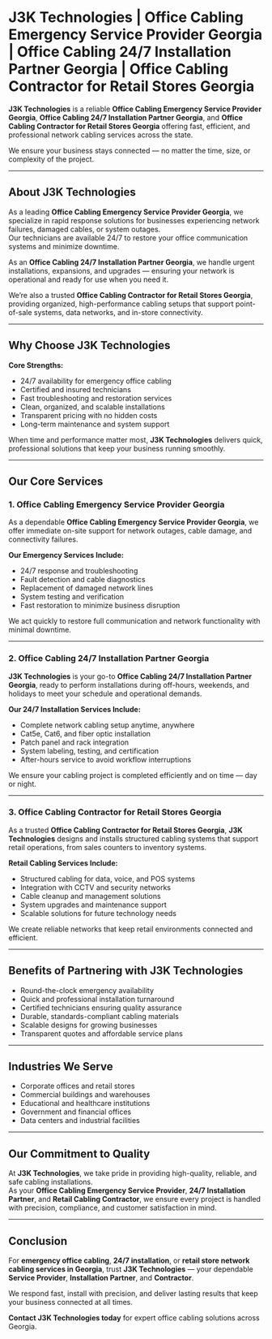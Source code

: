 # J3K Technologies | Office Cabling Emergency Service Provider Georgia | Office Cabling 24/7 Installation Partner Georgia | Office Cabling Contractor for Retail Stores Georgia

**J3K Technologies** is a reliable **Office Cabling Emergency Service Provider Georgia**, **Office Cabling 24/7 Installation Partner Georgia**, and **Office Cabling Contractor for Retail Stores Georgia** offering fast, efficient, and professional network cabling services across the state.  

We ensure your business stays connected — no matter the time, size, or complexity of the project.

---

## About J3K Technologies

As a leading **Office Cabling Emergency Service Provider Georgia**, we specialize in rapid response solutions for businesses experiencing network failures, damaged cables, or system outages.  
Our technicians are available 24/7 to restore your office communication systems and minimize downtime.

As an **Office Cabling 24/7 Installation Partner Georgia**, we handle urgent installations, expansions, and upgrades — ensuring your network is operational and ready for use when you need it.  

We’re also a trusted **Office Cabling Contractor for Retail Stores Georgia**, providing organized, high-performance cabling setups that support point-of-sale systems, data networks, and in-store connectivity.

---

## Why Choose J3K Technologies

**Core Strengths:**
- 24/7 availability for emergency office cabling  
- Certified and insured technicians  
- Fast troubleshooting and restoration services  
- Clean, organized, and scalable installations  
- Transparent pricing with no hidden costs  
- Long-term maintenance and system support  

When time and performance matter most, **J3K Technologies** delivers quick, professional solutions that keep your business running smoothly.

---

## Our Core Services

### 1. Office Cabling Emergency Service Provider Georgia
As a dependable **Office Cabling Emergency Service Provider Georgia**, we offer immediate on-site support for network outages, cable damage, and connectivity failures.

**Our Emergency Services Include:**
- 24/7 response and troubleshooting  
- Fault detection and cable diagnostics  
- Replacement of damaged network lines  
- System testing and verification  
- Fast restoration to minimize business disruption  

We act quickly to restore full communication and network functionality with minimal downtime.

---

### 2. Office Cabling 24/7 Installation Partner Georgia
**J3K Technologies** is your go-to **Office Cabling 24/7 Installation Partner Georgia**, ready to perform installations during off-hours, weekends, and holidays to meet your schedule and operational demands.

**Our 24/7 Installation Services Include:**
- Complete network cabling setup anytime, anywhere  
- Cat5e, Cat6, and fiber optic installation  
- Patch panel and rack integration  
- System labeling, testing, and certification  
- After-hours service to avoid workflow interruptions  

We ensure your cabling project is completed efficiently and on time — day or night.

---

### 3. Office Cabling Contractor for Retail Stores Georgia
As a trusted **Office Cabling Contractor for Retail Stores Georgia**, **J3K Technologies** designs and installs structured cabling systems that support retail operations, from sales counters to inventory systems.

**Retail Cabling Services Include:**
- Structured cabling for data, voice, and POS systems  
- Integration with CCTV and security networks  
- Cable cleanup and management solutions  
- System upgrades and maintenance support  
- Scalable solutions for future technology needs  

We create reliable networks that keep retail environments connected and efficient.

---

## Benefits of Partnering with J3K Technologies
- Round-the-clock emergency availability  
- Quick and professional installation turnaround  
- Certified technicians ensuring quality assurance  
- Durable, standards-compliant cabling materials  
- Scalable designs for growing businesses  
- Transparent quotes and affordable service plans  

---

## Industries We Serve
- Corporate offices and retail stores  
- Commercial buildings and warehouses  
- Educational and healthcare institutions  
- Government and financial offices  
- Data centers and industrial facilities  

---

## Our Commitment to Quality

At **J3K Technologies**, we take pride in providing high-quality, reliable, and safe cabling installations.  
As your **Office Cabling Emergency Service Provider**, **24/7 Installation Partner**, and **Retail Cabling Contractor**, we ensure every project is handled with precision, compliance, and customer satisfaction in mind.

---

## Conclusion

For **emergency office cabling**, **24/7 installation**, or **retail store network cabling services in Georgia**, trust **J3K Technologies** — your dependable **Service Provider**, **Installation Partner**, and **Contractor**.  

We respond fast, install with precision, and deliver lasting results that keep your business connected at all times.  

**Contact J3K Technologies today** for expert office cabling solutions across Georgia.
